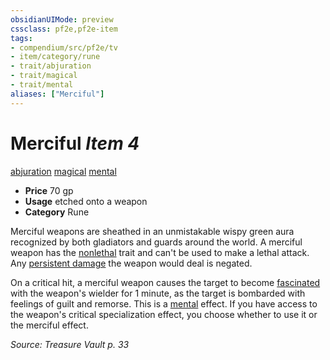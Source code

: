```yaml
---
obsidianUIMode: preview
cssclass: pf2e,pf2e-item
tags:
- compendium/src/pf2e/tv
- item/category/rune
- trait/abjuration
- trait/magical
- trait/mental
aliases: ["Merciful"]
---
```

# Merciful *Item 4*  
[abjuration](rules/traits/abjuration.md "Abjuration School Trait")  [magical](rules/traits/magical.md "Magical Item Trait")  [mental](rules/traits/mental.md "Mental Effect Trait")  

- **Price** 70 gp
- **Usage** etched onto a weapon
- **Category** Rune

Merciful weapons are sheathed in an unmistakable wispy green aura recognized by both gladiators and guards around the world. A merciful weapon has the [nonlethal](rules/traits/nonlethal.md "Nonlethal Weapon Trait") trait and can't be used to make a lethal attack. Any [persistent damage](rules/conditions.md#Persistent%20Damage) the weapon would deal is negated.

On a critical hit, a merciful weapon causes the target to become [fascinated](rules/conditions.md#Fascinated) with the weapon's wielder for 1 minute, as the target is bombarded with feelings of guilt and remorse. This is a [mental](rules/traits/mental.md "Mental Effect Trait") effect. If you have access to the weapon's critical specialization effect, you choose whether to use it or the merciful effect.

*Source: Treasure Vault p. 33*